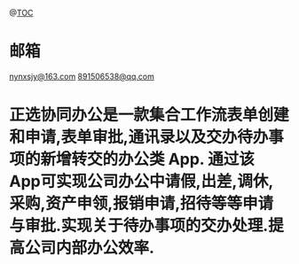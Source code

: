 
@[TOC](使用过程遇到问题请联系)
# 邮箱 
nynxsjy@163.com
891506538@qq.com



# 正选协同办公是一款集合工作流表单创建和申请,表单审批,通讯录以及交办待办事项的新增转交的办公类 App. 通过该 App可实现公司办公中请假,出差,调休,采购,资产申领,报销申请,招待等等申请与审批.实现关于待办事项的交办处理.提高公司内部办公效率.
